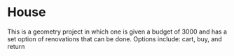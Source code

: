 # House
This is a geometry project in which one is given a budget of 3000 and has a set option of renovations that can be done.
Options include: cart, buy, and return

